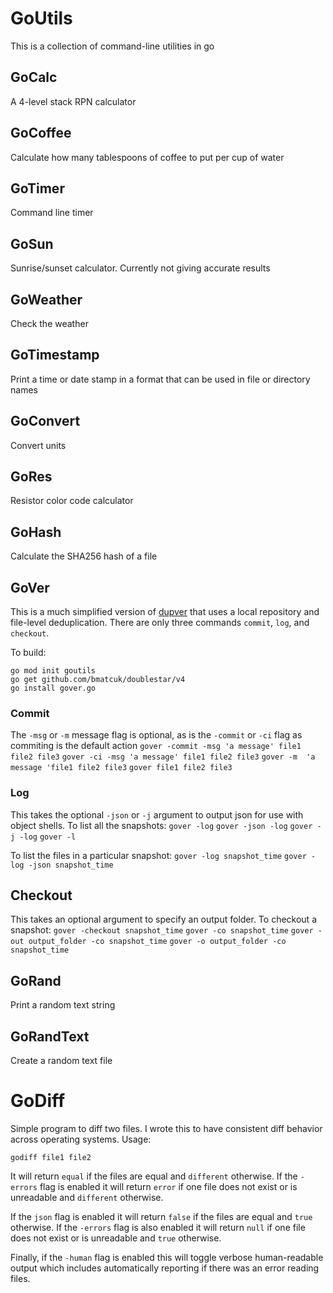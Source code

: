 # GoUtils
This is a collection of command-line utilities in go

## GoCalc
A 4-level stack RPN calculator

## GoCoffee
Calculate how many tablespoons of coffee to put per cup of water

## GoTimer 
Command line timer

## GoSun
Sunrise/sunset calculator. Currently not giving accurate results

## GoWeather
Check the weather

## GoTimestamp
Print a time or date stamp in a format that can be used in file or directory names

## GoConvert
Convert units

## GoRes
Resistor color code calculator

## GoHash
Calculate the SHA256 hash of a file

## GoVer
This is a much simplified version of [dupver](https://github.com/akbarnes/dupver/) that uses a local repository and file-level deduplication. There are only three commands `commit`, `log`, and `checkout`. 

To build:
```
go mod init goutils
go get github.com/bmatcuk/doublestar/v4
go install gover.go
```

### Commit
The `-msg` or `-m` message flag is optional, as is the `-commit` or `-ci` flag as commiting is the default action
`gover -commit -msg 'a message' file1 file2 file3`
`gover -ci -msg 'a message' file1 file2 file3`
`gover -m  'a message 'file1 file2 file3`
`gover file1 file2 file3`

### Log
This takes the optional `-json` or `-j` argument to output json for use with object shells. To list all the snapshots:
`gover -log`
`gover -json -log`
`gover -j -log`
`gover -l`

To list the files in a particular snapshot:
`gover -log snapshot_time`
`gover -log -json snapshot_time`

## Checkout
This takes an optional argument to specify an output folder. To checkout a snapshot:
`gover -checkout snapshot_time`
`gover -co snapshot_time`
`gover -out output_folder -co snapshot_time`
`gover -o output_folder -co snapshot_time`

## GoRand
Print a random text string 

## GoRandText
Create a random text file

# GoDiff
Simple program to diff two files. I wrote this to have consistent diff
behavior across operating systems. Usage:

`godiff file1 file2`

It will return `equal` if the files are equal and `different` otherwise.
If the `-errors` flag is enabled it will return `error` if one file does not
exist or is unreadable and `different` otherwise.

If the `json` flag is enabled it will return `false` if the files are equal
and `true` otherwise. If the `-errors` flag is also enabled it will return 
`null` if one file does not exist or is unreadable and `true` otherwise.

Finally, if the `-human` flag is enabled this will toggle verbose human-readable
output which includes automatically reporting if there was an error reading files.
